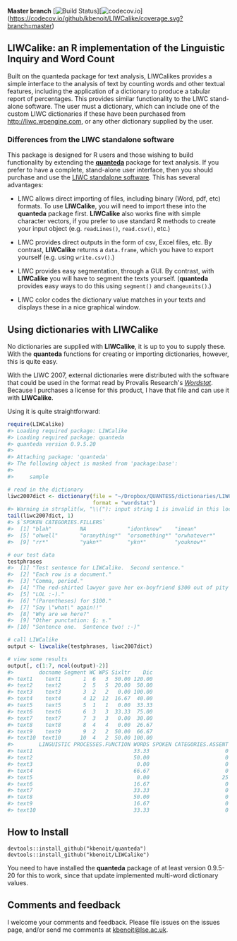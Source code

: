 **Master branch** \[![Build Status](https://travis-ci.org/kbenoit/LIWCalike.svg?branch=master)\]\[![codecov.io](https://codecov.io/github/kbenoit/LIWCalike/coverage.svg?branch=master)\](<https://codecov.io/github/kbenoit/LIWCalike/coverage.svg?branch=master>)

LIWCalike: an R implementation of the Linguistic Inquiry and Word Count
-----------------------------------------------------------------------

Built on the quanteda package for text analysis, LIWCalikes provides a simple interface to the analysis of text by counting words and other textual features, including the application of a dictionary to produce a tabular report of percentages. This provides similar functionality to the LIWC stand-alone software. The user must a dictionary, which can include one of the custom LIWC dictionaries if these have been purchased from <http://liwc.wpengine.com>, or any other dictionary supplied by the user.

### Differences from the LIWC standalone software

This package is designed for R users and those wishing to build functionality by extending the [**quanteda**](https://github.com/kbenoit/quanteda) package for text analysis. If you prefer to have a complete, stand-alone user interface, then you should purchase and use the [LIWC standalone software](http://liwc.wpengine.com). This has several advantages:

-   LIWC allows direct importing of files, including binary (Word, pdf, etc) formats. To use **LIWCalike**, you will need to import these into the **quanteda** package first.
    **LIWCalike** also works fine with simple character vectors, if you prefer to use standard R methods to create your input object (e.g. `readLines()`, `read.csv()`, etc.)

-   LIWC provides direct outputs in the form of csv, Excel files, etc. By contrast, **LIWCalike** returns a `data.frame`, which you have to export yourself (e.g. using `write.csv()`.)

-   LIWC provides easy segmentation, through a GUI. By contrast, with **LIWCalike** you will have to segment the texts yourself. (**quanteda** provides easy ways to do this using `segment()` and `changeunits()`.)

-   LIWC color codes the dictionary value matches in your texts and displays these in a nice graphical window.

Using dictionaries with LIWCalike
---------------------------------

No dictionaries are supplied with **LIWCalike**, it is up to you to supply these. With the **quanteda** functions for creating or importing dictionaries, however, this is quite easy.

With the LIWC 2007, external dictionaries were distributed with the software that could be used in the format read by Provalis Research's [*Wordstat*](http://provalisresearch.com/products/content-analysis-software/). Because I purchases a license for this product, I have that file and can use it with **LIWCalike**.

Using it is quite straightforward:

``` r
require(LIWCalike)
#> Loading required package: LIWCalike
#> Loading required package: quanteda
#> quanteda version 0.9.5.20
#> 
#> Attaching package: 'quanteda'
#> The following object is masked from 'package:base':
#> 
#>     sample

# read in the dictionary
liwc2007dict <- dictionary(file = "~/Dropbox/QUANTESS/dictionaries/LIWC/LIWC2007.cat", 
                           format = "wordstat")
#> Warning in strsplit(w, "\\("): input string 1 is invalid in this locale
tail(liwc2007dict, 1)
#> $`SPOKEN CATEGORIES.FILLERS`
#>  [1] "blah"         NA             "idontknow"    "imean"       
#>  [5] "ohwell"       "oranything*"  "orsomething*" "orwhatever*" 
#>  [9] "rr*"          "yakn*"        "ykn*"         "youknow*"

# our test data
testphrases
#>  [1] "Test sentence for LIWCalike.  Second sentence."                   
#>  [2] "Each row is a document."                                          
#>  [3] "Comma, period."                                                   
#>  [4] "The red-shirted lawyer gave her ex-boyfriend $300 out of pity :(."
#>  [5] "LOL :-)."                                                         
#>  [6] "(Parentheses) for $100."                                          
#>  [7] "Say \"what\" again!!"                                             
#>  [8] "Why are we here?"                                                 
#>  [9] "Other punctation: §; ±."                                          
#> [10] "Sentence one.  Sentence two! :-)"

# call LIWCalike
output <- liwcalike(testphrases, liwc2007dict)

# view some results
output[, c(1:7, ncol(output)-2)]
#>        docname Segment WC WPS Sixltr    Dic
#> text1    text1       1  6   3  50.00 120.00
#> text2    text2       2  5   5  20.00  50.00
#> text3    text3       3  2   2   0.00 100.00
#> text4    text4       4 12  12  16.67  40.00
#> text5    text5       5  1   1   0.00  33.33
#> text6    text6       6  3   3  33.33  75.00
#> text7    text7       7  3   3   0.00  30.00
#> text8    text8       8  4   4   0.00  26.67
#> text9    text9       9  2   2  50.00  66.67
#> text10  text10      10  4   2  50.00 100.00
#>        LINGUISTIC PROCESSES.FUNCTION WORDS SPOKEN CATEGORIES.ASSENT
#> text1                                33.33                        0
#> text2                                50.00                        0
#> text3                                 0.00                        0
#> text4                                66.67                        0
#> text5                                 0.00                       25
#> text6                                16.67                        0
#> text7                                33.33                        0
#> text8                                50.00                        0
#> text9                                16.67                        0
#> text10                               33.33                        0
```

How to Install
--------------

    devtools::install_github("kbenoit/quanteda")
    devtools::install_github("kbenoit/LIWCalike")

You need to have installed the **quanteda** package of at least version 0.9.5-20 for this to work, since that update implemented multi-word dictionary values.

Comments and feedback
---------------------

I welcome your comments and feedback. Please file issues on the issues page, and/or send me comments at <kbenoit@lse.ac.uk>.
